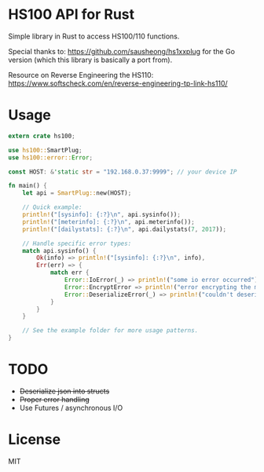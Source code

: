 HS100 API for Rust
====

Simple library in Rust to access HS100/110 functions.

Special thanks to: https://github.com/sausheong/hs1xxplug for the Go version (which this library is basically a port from).

Resource on Reverse Engineering the HS110: https://www.softscheck.com/en/reverse-engineering-tp-link-hs110/

# Usage

```rust
extern crate hs100;

use hs100::SmartPlug;
use hs100::error::Error;

const HOST: &'static str = "192.168.0.37:9999"; // your device IP

fn main() {
    let api = SmartPlug::new(HOST);

    // Quick example:
    println!("[sysinfo]: {:?}\n", api.sysinfo());
    println!("[meterinfo]: {:?}\n", api.meterinfo());
    println!("[dailystats]: {:?}\n", api.dailystats(7, 2017));

    // Handle specific error types:
    match api.sysinfo() {
        Ok(info) => println!("[sysinfo]: {:?}\n", info),
        Err(err) => {
            match err {
                Error::IoError(_) => println!("some io error occurred"),
                Error::EncryptError => println!("error encrypting the message"),
                Error::DeserializeError(_) => println!("couldn't deserialize the message"),
            }
        }
    }

    // See the example folder for more usage patterns.
}
```

# TODO

- ~~Deserialize json into structs~~
- ~~Proper error handling~~
- Use Futures / asynchronous I/O

# License

MIT